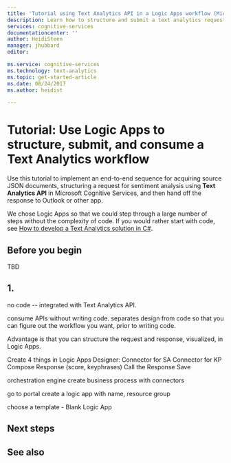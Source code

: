 ```yaml
---
title: 'Tutorial using Text Analytics API in a Logic Apps workflow (Microsoft Cognitive Services on Azure) | Microsoft Docs'
description: Learn how to structure and submit a text analytics request and visualize the response in Azure Logic Apps.
services: cognitive-services
documentationcenter: ''
author: HeidiSteen
manager: jhubbard
editor: 

ms.service: cognitive-services
ms.technology: text-analytics
ms.topic: get-started-article
ms.date: 08/24/2017
ms.author: heidist

---
```


# Tutorial: Use Logic Apps to structure, submit, and consume a Text Analytics workflow

Use this tutorial to implement an end-to-end sequence for acquiring source JSON documents, structuring a request for sentiment analysis using **Text Analytics API** in Microsoft Cognitive Services, and then hand off the response to Outlook or other app. 

We chose Logic Apps so that we could step through a large number of steps without the complexity of code. If you would rather start with code, see [How to develop a Text Analytics solution in C#]().

## Before you begin

TBD

## 1. 

no code -- integrated with Text Analytics API. 

consume APIs without writing code. 
separates design from code so that you can figure out the workflow you want, prior to writing code.


Advantage is that you can structure the request and response, visualized, in Logic Apps.

Create 4 things in Logic Apps Designer:
Connector for SA
Connector for KP
Compose Response (score, keyphrases)
Call the Response
Save



orchestration engine
create business process
with connectors

go to portal
create a logic app with name, resource group

choose a template - Blank Logic App

## Next steps

## See also